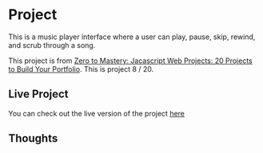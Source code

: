 # Project

This is a music player interface where a user can play, pause, skip, rewind, and scrub through a song.

This project is from [Zero to Mastery: Jacascript Web Projects: 20 Projects to Build Your Portfolio](https://academy.zerotomastery.io/p/javascript-projects).
This is project 8 / 20.

## Live Project

You can check out the live version of the project [here](https://rperry99.github.io/javascript-music-player/)

## Thoughts
